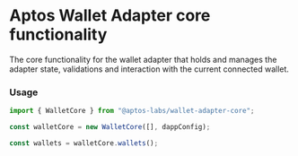 # Aptos Wallet Adapter core functionality

The core functionality for the wallet adapter that holds and manages the adapter state, validations and interaction with the current connected wallet.

### Usage

```ts
import { WalletCore } from "@aptos-labs/wallet-adapter-core";

const walletCore = new WalletCore([], dappConfig);

const wallets = walletCore.wallets();
```
